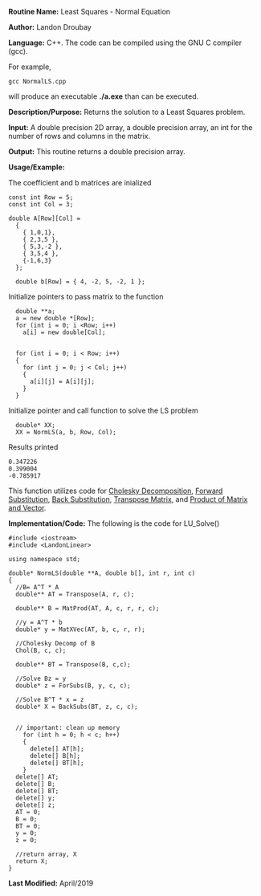 **Routine Name:**           Least Squares - Normal Equation

**Author:** Landon Droubay

**Language:** C++. The code can be compiled using the GNU C compiler (gcc).

For example,

    gcc NormalLS.cpp

will produce an executable **./a.exe** than can be executed. 

**Description/Purpose:** Returns the solution to a Least Squares problem.

**Input:** A double precision 2D array, a double precision array, an int for the number of rows and columns in the matrix.

**Output:** This routine returns a double precision array.

**Usage/Example:**

The coefficient and b matrices are inialized

```c_cpp
const int Row = 5;
const int Col = 3;

double A[Row][Col] =
  {
    { 1,0,1},
    { 2,3,5 },
    { 5,3,-2 },
    { 3,5,4 },
    {-1,6,3}
  };

  double b[Row] = { 4, -2, 5, -2, 1 };
```

Initialize pointers to pass matrix to the function

```c_cpp
  double **a;
  a = new double *[Row];
  for (int i = 0; i <Row; i++)
    a[i] = new double[Col];


  for (int i = 0; i < Row; i++)
  {
    for (int j = 0; j < Col; j++)
    {
      a[i][j] = A[i][j];
    }
  }
```

Initialize pointer and call function to solve the LS problem

```c_cpp
  double* XX;
  XX = NormLS(a, b, Row, Col);
```

Results printed

```c_cpp
0.347226
0.399004
-0.785917
```

This function utilizes code for [Cholesky Decomposition](https://lsdroubay.github.io/math5610/softwaremanual/Cholesky), [Forward Substitution](https://lsdroubay.github.io/math5610/softwaremanual/ForwardSubstitution), [Back Substitution](https://lsdroubay.github.io/math5610/softwaremanual/BackSubstitution), [Transpose Matrix](https://lsdroubay.github.io/math5610/softwaremanual/Transpose), and [Product of Matrix and Vector](https://lsdroubay.github.io/math5610/softwaremanual/MatXVec).

**Implementation/Code:** The following is the code for LU_Solve()

```c_cpp
#include <iostream>
#include <LandonLinear>

using namespace std;

double* NormLS(double **A, double b[], int r, int c)
{
  //B= A^T * A
  double** AT = Transpose(A, r, c);

  double** B = MatProd(AT, A, c, r, r, c);
  
  //y = A^T * b
  double* y = MatXVec(AT, b, c, r, r);
  
  //Cholesky Decomp of B
  Chol(B, c, c);

  double** BT = Transpose(B, c,c);

  //Solve Bz = y
  double* z = ForSubs(B, y, c, c);

  //Solve B^T * x = z
  double* X = BackSubs(BT, z, c, c);

  
  // important: clean up memory
    for (int h = 0; h < c; h++)
    {
      delete[] AT[h];
      delete[] B[h];
      delete[] BT[h];
    }
  delete[] AT;
  delete[] B;
  delete[] BT;
  delete[] y;
  delete[] z;
  AT = 0;
  B = 0;
  BT = 0;
  y = 0;
  z = 0;

  //return array, X
  return X;
}
```
**Last Modified:** April/2019


